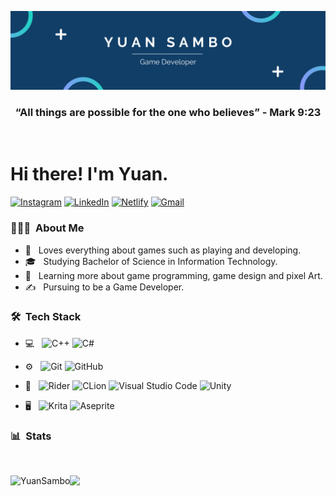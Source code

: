 <p align="center">
  <img src="https://github.com/YuanSambo/YuanSambo/blob/main/BannerYu.png" />

</p>
<div align="center">
 <h3>“All things are possible for the one who believes” - Mark 9:23 </h3>
</div>


</br>
<h1> Hi there! I'm Yuan.</h1>


[![Instagram](https://img.shields.io/badge/YuanSambo-%23E4405F.svg?style=for-the-badge&logo=Instagram&logoColor=white)](https://www.instagram.com/yuansambo/)
[![LinkedIn](https://img.shields.io/badge/linkedin-%230077B5.svg?style=for-the-badge&logo=linkedin&logoColor=white)](https://www.linkedin.com/in/john-dominic-sambo-66825b18a/) 
[![Netlify](https://img.shields.io/badge/Netlify-%20B2AA.svg?style=for-the-badge&logo=Netlify&logoColor=white)](https://yudev.netlify.app)
[![Gmail](https://img.shields.io/badge/Gmail-D14836?style=for-the-badge&logo=gmail&logoColor=white)](mailto:yuan.sambo@gmail.com)

<h3> 👨🏻‍💻 &nbsp;About Me </h3>

- 🤔 &nbsp; Loves everything about games such as playing and developing.
- 🎓 &nbsp; Studying Bachelor of Science in Information Technology.
- 🌱 &nbsp; Learning more about game programming, game design and pixel Art.
- ✍️ &nbsp; Pursuing to be a Game Developer.



<h3> 🛠 &nbsp;Tech Stack</h3>

- 💻 &nbsp;
![C++](https://img.shields.io/badge/c++-%2300599C.svg?style=for-the-badge&logo=c%2B%2B&logoColor=white) 
![C#](https://img.shields.io/badge/c%23-%23239120.svg?style=for-the-badge&logo=c-sharp&logoColor=white)
- ⚙️ &nbsp;
![Git](https://img.shields.io/badge/git-%23F05033.svg?style=for-the-badge&logo=git&logoColor=white)
![GitHub](https://img.shields.io/badge/github-%23121011.svg?style=for-the-badge&logo=github&logoColor=white)  
- 🔧 &nbsp;
![Rider](https://img.shields.io/badge/Rider-000000.svg?style=for-the-badge&logo=Rider&logoColor=white&color=black&labelColor=crimson)
![CLion](https://img.shields.io/badge/Clion-000000.svg?style=for-the-badge&logo=CLion&logoColor=white&color=black&labelColor=23CFA2)
![Visual Studio Code](https://img.shields.io/badge/VisualStudioCode-000000.svg?style=for-the-badge&logo=visual-studio-code&logoColor=white&labelColor=blue)
![Unity](https://img.shields.io/badge/unity-%23000000.svg?style=for-the-badge&logo=unity&logoColor=white)

- 🖥 &nbsp;
![Krita](https://img.shields.io/badge/Krita-203759?style=for-the-badge&logo=krita&logoColor=EEF37B)
![Aseprite](https://img.shields.io/badge/Aseprite-7d929e?style=for-the-badge&logo=aseprite&logoColor=white)


<h3> 📊&nbsp; Stats</h3>


</br>
<p><img align="left" src="https://github-readme-stats.vercel.app/api?username=YuanSambo&show_icons=true&theme=algolia" alt="YuanSambo" /></p>
<p><img height="180em" src="https://github-readme-stats.vercel.app/api/top-langs/?username=YuanSambo&hide=python&theme=algolia&layout=compact" /></p>

</br>


